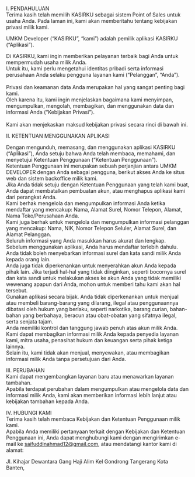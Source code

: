 I. PENDAHULUAN <br />
Terima kasih telah memilih KASIRKU sebagai sistem Point of Sales untuk usaha Anda. Pada laman ini, kami akan memberitahu tentang kebijakan privasi milik kami. <br /> 

UMKM Developer (“KASIRKU”, “kami”) adalah pemilik aplikasi KASIRKU (“Aplikasi”). <br /> 

Di KASIRKU, kami ingin memberikan pelayanan terbaik bagi Anda untuk mempermudah usaha milik Anda. <br /> 
Untuk itu, kami perlu mengetahui identitas pribadi serta informasi perusahaan Anda selaku pengguna layanan kami (“Pelanggan”, “Anda”). <br />  
Privasi dan keamanan data Anda merupakan hal yang sangat penting bagi kami. <br /> 
Oleh karena itu, kami ingin menjelaskan bagaimana kami menyimpan, mengumpulkan, mengolah, membagikan, dan menggunakan data dan informasi Anda (“Kebijakan Privasi”).<br />  
Kami akan menjekaskan maksud kebijakan privasi secara rinci di bawah ini.<br /> 

II. KETENTUAN MENGGUNAKAN APLIKASI <br /> 

Dengan mengunduh, memasang, dan menggunakan aplikasi KASIRKU (“Aplikasi”), Anda setuju bahwa Anda telah membaca, memahami, dan menyetujui Ketentuan Penggunaan (“Ketentuan Penggunaan”). <br /> 
Ketentuan Penggunaan ini merupakan sebuah perjanjian antara UMKM DEVELOPER dengan Anda sebagai pengguna, berikut akses Anda ke situs web dan sistem backoffice milik kami. <br /> 
Jika Anda tidak setuju dengan Ketentuan Penggunaan yang telah kami buat, Anda dapat membatalkan pembuatan akun, atau menghapus aplikasi kami dari perangkat Anda. <br /> 
Kami berhak mengelola dan mengumpulkan informasi Anda ketika mendaftar yang mencakup: Nama, Alamat Surel, Nomor Telepon, Alamat, Nama Toko/Perusahaan Anda. <br /> 
Kami juga berhak untuk mengelola dan mengumpulkan informasi pelanggan yang mencakup: Nama, NIK, Nomor Telepon Seluler, Alamat Surel, dan Alamat Pelanggan. <br /> 
Seluruh informasi yang Anda masukkan harus akurat dan lengkap.<br /> 
Sebelum menggunakan aplikasi, Anda harus mendaftar terlebih dahulu. Anda tidak boleh menyebarkan informasi surel dan kata sandi milik Anda kepada orang lain. <br /> 
Anda juga tidak diperkenankan untuk menyerahkan akun Anda kepada pihak lain. 
Jika terjadi hal-hal yang tidak diinginkan, seperti bocornya surel dan kata sandi untuk melakukan akses ke akun Anda yang tidak memiliki wewenang apapun dari Anda, mohon untuk memberi tahu kami akan hal tersebut. <br /> 
Gunakan aplikasi secara bijak. Anda tidak diperkenankan untuk menjual atau membeli barang-barang yang dilarang, ilegal atau penggunaannya dibatasi oleh hukum yang berlaku, seperti narkotika, barang curian, bahan-bahan yang berbahaya, beracun  atau obat-obatan yang sifatnya ilegal, serta senjata tajam.<br /> 
Anda memiliki kontrol dan tanggung jawab penuh atas akun milik Anda.<br /> 
Kami dapat membagikan informasi milik Anda kepada penyedia layanan kami, mitra usaha, penasihat hukum dan keuangan serta pihak ketiga lainnya. <br /> 
Selain itu, kami tidak akan menjual, menyewakan, atau membagikan informasi milik Anda tanpa persetujuan dari Anda.<br /> 

III. PERUBAHAN <br /> 
Kami dapat mengembangkan layanan baru atau menawarkan layanan tambahan. <br /> 
Apabila terdapat perubahan dalam mengumpulkan atau mengelola data dan informasi milik Anda, kami akan memberikan informasi lebih lanjut atau kebijakan tambahan kepada Anda.<br /> 

IV. HUBUNGI KAMI<br /> 
Terima kasih telah membaca Kebijakan dan Ketentuan Penggunaan milik kami. <br /> 
Apabila Anda memiliki pertanyaan terkait dengan Kebijakan dan Ketentuan Penggunaan ini, Anda dapat menghubungi kami dengan mengirimkan e-mail ke saifuddinahmad12@gmail.com, atau mendatangi kantor kami di alamat: <br /> 


Jl. Kihajar Dewantara Gang Haji Alim Kel Gondrong Tangerang Kota <br /> 
Banten, 
